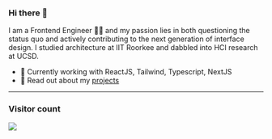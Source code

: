 ### Hi there 👋
I am a Frontend Engineer 👨‍💻 and my passion lies in both questioning the status quo and actively contributing to the next generation of interface design. I studied architecture at IIT Roorkee and dabbled into HCI research at UCSD.

- 🔭 Currently working with ReactJS, Tailwind, Typescript, NextJS
- 💬 Read out about my [projects](https://clinckzone.github.io/projects)

<hr />

### Visitor count
<img src="https://profile-counter.glitch.me/clinckzone/count.svg" />
